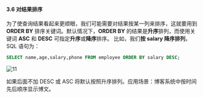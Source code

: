 #### 3.6 对结果排序



为了使查询结果看起来更顺眼，我们可能需要对结果按某一列来排序，这就要用到 **ORDER BY** 排序关键词。默认情况下，**ORDER BY** 的结果是**升序**排列，而使用关键词 **ASC** 和 **DESC** 可指定**升序**或**降序**排序。 比如，我们**按 salary 降序排列**，SQL 语句为：

```sql
SELECT name,age,salary,phone FROM employee ORDER BY salary DESC;
```

![11](https://doc.shiyanlou.com/MySQL/sql-04-11.png)

如果后面不加 DESC 或 ASC 将默认按照升序排列。应用场景：博客系统中按时间先后顺序显示博文。